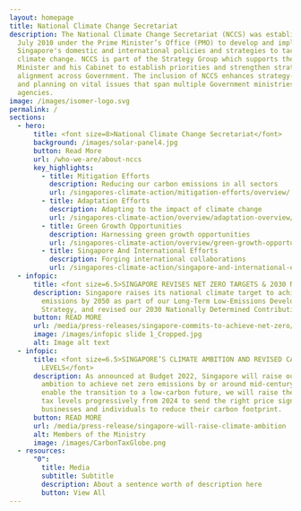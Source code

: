 ```yaml
---
layout: homepage
title: National Climate Change Secretariat
description: The National Climate Change Secretariat (NCCS) was established on 1
  July 2010 under the Prime Minister’s Office (PMO) to develop and implement
  Singapore's domestic and international policies and strategies to tackle
  climate change. NCCS is part of the Strategy Group which supports the Prime
  Minister and his Cabinet to establish priorities and strengthen strategic
  alignment across Government. The inclusion of NCCS enhances strategy-making
  and planning on vital issues that span multiple Government ministries and
  agencies.
image: /images/isomer-logo.svg
permalink: /
sections:
  - hero:
      title: <font size=8>National Climate Change Secretariat</font>
      background: /images/solar-panel4.jpg
      button: Read More
      url: /who-we-are/about-nccs
      key_highlights:
        - title: Mitigation Efforts
          description: Reducing our carbon emissions in all sectors
          url: /singapores-climate-action/mitigation-efforts/overview/
        - title: Adaptation Efforts
          description: Adapting to the impact of climate change
          url: /singapores-climate-action/overview/adaptation-overview/
        - title: Green Growth Opportunities
          description: Harnessing green growth opportunities
          url: /singapores-climate-action/overview/green-growth-opportunities/
        - title: Singapore And International Efforts
          description: Forging international collaborations
          url: /singapores-climate-action/singapore-and-international-efforts/
  - infopic:
      title: <font size=6.5>SINGAPORE REVISES NET ZERO TARGETS & 2030 NDC</font>
      description: Singapore raises its national climate target to achieve net zero
        emissions by 2050 as part of our Long-Term Low-Emissions Development
        Strategy, and revised our 2030 Nationally Determined Contribution (NDC).
      button: READ MORE
      url: /media/press-releases/singapore-commits-to-achieve-net-zero/
      image: /images/infopic slide 1_Cropped.jpg
      alt: Image alt text
  - infopic:
      title: <font size=6.5>SINGAPORE’S CLIMATE AMBITION AND REVISED CARBON TAX
        LEVELS</font>
      description: As announced at Budget 2022, Singapore will raise our climate
        ambition to achieve net zero emissions by or around mid-century. To
        enable the transition to a low-carbon future, we will raise the carbon
        tax levels progressively from 2024 to send the right price signal to
        businesses and individuals to reduce their carbon footprint.
      button: READ MORE
      url: /media/press-release/singapore-will-raise-climate-ambition
      alt: Members of the Ministry
      image: /images/CarbonTaxGlobe.png
  - resources:
      "0":
        title: Media
        subtitle: Subtitle
        description: About a sentence worth of description here
        button: View All
---
```

